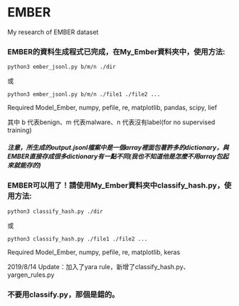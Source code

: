 # EMBER
My research of EMBER dataset

### EMBER的資料生成程式已完成，在My_Ember資料夾中，使用方法:

```
python3 ember_jsonl.py b/m/n ./dir
```
或
```
python3 ember_jsonl.py b/m/n ./file1 ./file2 ...
```
Required Model_Ember, numpy, pefile, re, matplotlib, pandas, scipy, lief

其中 b 代表benign、m 代表malware、n 代表沒有label(for no supervised training)

##### 注意，所生成的output.jsonl檔案中是一個array裡面包著許多的dictionary，與EMBER直接存成很多dictionary有一點不同(我也不知道他是怎麼不用array包起來就能存的)

### EMBER可以用了！請使用My_Ember資料夾中classify_hash.py，使用方法:
```
python3 classify_hash.py ./dir
```
或
```
python3 classify_hash.py ./file1 ./file2 ...
```
Required Model_Ember, numpy, pefile, re, matplotlib, keras

2019/8/14 Update：加入了yara rule，新增了classify_hash.py、yargen_rules.py

### 不要用classify.py，那個是錯的。

